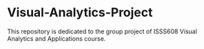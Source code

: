 # Visual-Analytics-Project
This repository is dedicated to the group project of ISSS608 Visual Analytics and Applications course.

